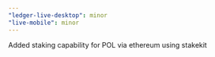 ```yaml
---
"ledger-live-desktop": minor
"live-mobile": minor
---
```


Added staking capability for POL via ethereum using stakekit
